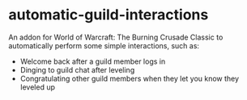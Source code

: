 # automatic-guild-interactions
An addon for World of Warcraft: The Burning Crusade Classic to automatically perform some simple interactions, such as:
 - Welcome back after a guild member logs in
 - Dinging to guild chat after leveling
 - Congratulating other guild members when they let you know they leveled up
